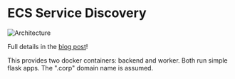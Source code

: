 # ECS Service Discovery

![Architecture](https://github.com/ranman/ecs-service-discovery-demo/raw/master/backend/static/sd.png)

Full details in the [blog post](https://aws.amazon.com/blogs/aws/amazon-ecs-service-discovery/)!

This provides two docker containers: backend and worker. Both run simple flask apps. The ".corp" domain name is assumed.



